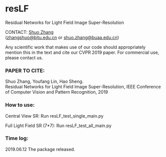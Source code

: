 # resLF
Residual Networks for Light Field Image Super-Resolution

CONTACT: [Shuo Zhang](https://shuozh.github.io/)  
(zhangshuo@bjtu.edu.cn or shuo.zhang@buaa.edu.cn)

Any scientific work that makes use of our code should appropriately
mention this in the text and cite our CVPR 2019 paper. For commercial
use, please contact us.

### PAPER TO CITE:

Shuo Zhang, Youfang Lin, Hao Sheng.  
Residual Networks for Light Field Image Super-Resolution, 
IEEE Conference of Computer Vision and Pattern Recognition, 2019

### How to use:

Central View SR: Run resLF_test_single_main.py

Full Light Field SR (7*7): Run resLF_test_all_main.py

### Time log:

2019.06.12 The package released.
